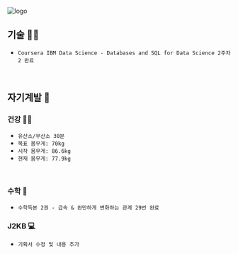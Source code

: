 ![logo](https://user-images.githubusercontent.com/61633137/102871498-daf6a800-4481-11eb-9c82-13601f4f8e32.png)

## 기술 :man_student:

- `Coursera IBM Data Science - Databases and SQL for Data Science 2주차 2 완료`

<br>

## 자기계발 :book:

### 건강 :running_man:

- `유산소/무산소 30분`
- `목표 몸무게: 70kg`
- `시작 몸무게: 86.6kg`
- `현재 몸무게: 77.9kg`

<br>

### 수학 :1234:

- `수학독본 2권 - 급속 & 완만하게 변화하는 관계 29번 완료`

### J2KB :computer:

- `기획서 수정 및 내용 추가`

<br>

  

